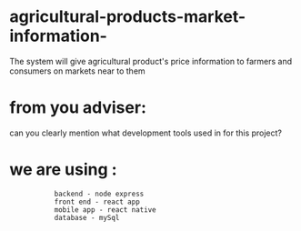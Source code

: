 # agricultural-products-market-information-
The system will give agricultural product's price information to farmers and consumers on markets near to them 


# from you adviser:
can you clearly mention what development tools used in for this project?

# we are using :
               backend - node express
               front end - react app
               mobile app - react native
               database - mySql

